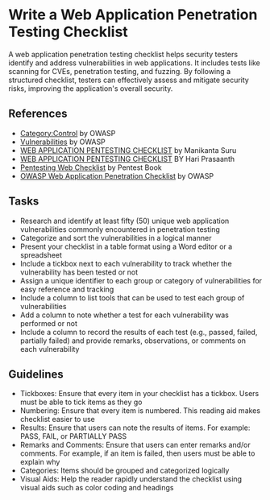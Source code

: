 # Write a Web Application Penetration Testing Checklist
A web application penetration testing checklist helps security testers identify and address vulnerabilities in web applications. It includes tests like scanning for CVEs, penetration testing, and fuzzing. By following a structured checklist, testers can effectively assess and mitigate security risks, improving the application's overall security.


## References
- [Category:Control](https://wiki.owasp.org/index.php/Category:Control) by OWASP
- [Vulnerabilities](https://owasp.org/www-community/vulnerabilities/) by OWASP
- [WEB APPLICATION PENTESTING CHECKLIST](https://github.com/manikanta-suru/-WEB-APPLICATION-PENTESTING-CHECKLIST/blob/main/WEB%20APPLICATION%20PENTESTING%20CHECKLIST.pdf) by Manikanta Suru
- [WEB APPLICATION PENTESTING CHECKLIST](https://github.com/Hari-prasaanth/Web-App-Pentest-Checklist) BY Hari Prasaanth
- [Pentesting Web Checklist](https://pentestbook.six2dez.com/others/web-checklist) by Pentest Book
- [OWASP Web Application Penetration Checklist](https://owasp.org/www-project-web-security-testing-guide/assets/archive/OWASP_Web_Application_Penetration_Checklist_v1_1.pdf) by OWASP

## Tasks
- Research and identify at least fifty (50) unique web application vulnerabilities commonly encountered in penetration testing
- Categorize and sort the vulnerabilities in a logical manner
- Present your checklist in a table format using a Word editor or a spreadsheet
- Include a tickbox next to each vulnerability to track whether the vulnerability has been tested or not
- Assign a unique identifier to each group or category of vulnerabilities for easy reference and tracking
- Include a column to list tools that can be used to test each group of vulnerabilities
- Add a column to note whether a test for each vulnerability was performed or not
- Include a column to record the results of each test (e.g., passed, failed, partially failed) and provide remarks, observations, or comments on each vulnerability

## Guidelines
- Tickboxes: Ensure that every item in your checklist has a tickbox. Users must be able to tick items as they go
- Numbering: Ensure that every item is numbered. This reading aid makes checklist easier to use
- Results: Ensure that users can note the results of items. For example: PASS, FAIL, or PARTIALLY PASS
- Remarks and Comments: Ensure that users can enter remarks and/or comments. For example, if an item is failed, then users must be able to explain why
- Categories: Items should be grouped and categorized logically
- Visual Aids: Help the reader rapidly understand the checklist using visual aids such as color coding and headings

